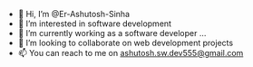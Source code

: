 - 👋 Hi, I’m @Er-Ashutosh-Sinha
- 👀 I’m interested in software development
- 🌱 I’m currently working as a software developer ...
- 💞️ I’m looking to collaborate on web development projects
- 📫 You can reach to me on ashutosh.sw.dev555@gmail.com

<!---
Er-Ashutosh-Sinha/Er-Ashutosh-Sinha is a ✨ special ✨ repository because its `README.md` (this file) appears on your GitHub profile.
You can click the Preview link to take a look at your changes.
--->
